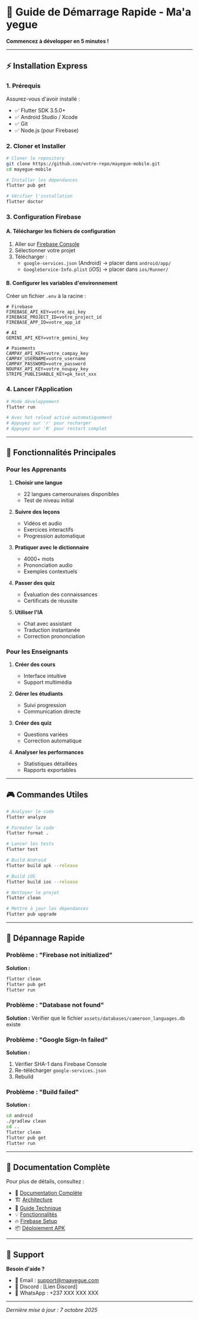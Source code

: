 # 🚀 Guide de Démarrage Rapide - Ma'a yegue

**Commencez à développer en 5 minutes !**

---

## ⚡ Installation Express

### 1. Prérequis

Assurez-vous d'avoir installé :
- ✅ Flutter SDK 3.5.0+
- ✅ Android Studio / Xcode
- ✅ Git
- ✅ Node.js (pour Firebase)

### 2. Cloner et Installer

```bash
# Cloner le repository
git clone https://github.com/votre-repo/mayegue-mobile.git
cd mayegue-mobile

# Installer les dépendances
flutter pub get

# Vérifier l'installation
flutter doctor
```

### 3. Configuration Firebase

#### A. Télécharger les fichiers de configuration

1. Aller sur [Firebase Console](https://console.firebase.google.com/)
2. Sélectionner votre projet
3. Télécharger :
   - `google-services.json` (Android) → placer dans `android/app/`
   - `GoogleService-Info.plist` (iOS) → placer dans `ios/Runner/`

#### B. Configurer les variables d'environnement

Créer un fichier `.env` à la racine :

```env
# Firebase
FIREBASE_API_KEY=votre_api_key
FIREBASE_PROJECT_ID=votre_project_id
FIREBASE_APP_ID=votre_app_id

# AI
GEMINI_API_KEY=votre_gemini_key

# Paiements
CAMPAY_API_KEY=votre_campay_key
CAMPAY_USERNAME=votre_username
CAMPAY_PASSWORD=votre_password
NOUPAY_API_KEY=votre_noupay_key
STRIPE_PUBLISHABLE_KEY=pk_test_xxx
```

### 4. Lancer l'Application

```bash
# Mode développement
flutter run

# Avec hot reload activé automatiquement
# Appuyez sur 'r' pour recharger
# Appuyez sur 'R' pour restart complet
```

---

## 📱 Fonctionnalités Principales

### Pour les Apprenants

1. **Choisir une langue**
   - 22 langues camerounaises disponibles
   - Test de niveau initial

2. **Suivre des leçons**
   - Vidéos et audio
   - Exercices interactifs
   - Progression automatique

3. **Pratiquer avec le dictionnaire**
   - 4000+ mots
   - Prononciation audio
   - Exemples contextuels

4. **Passer des quiz**
   - Évaluation des connaissances
   - Certificats de réussite

5. **Utiliser l'IA**
   - Chat avec assistant
   - Traduction instantanée
   - Correction prononciation

### Pour les Enseignants

1. **Créer des cours**
   - Interface intuitive
   - Support multimédia

2. **Gérer les étudiants**
   - Suivi progression
   - Communication directe

3. **Créer des quiz**
   - Questions variées
   - Correction automatique

4. **Analyser les performances**
   - Statistiques détaillées
   - Rapports exportables

---

## 🎮 Commandes Utiles

```bash
# Analyser le code
flutter analyze

# Formater le code
flutter format .

# Lancer les tests
flutter test

# Build Android
flutter build apk --release

# Build iOS
flutter build ios --release

# Nettoyer le projet
flutter clean

# Mettre à jour les dépendances
flutter pub upgrade
```

---

## 🐛 Dépannage Rapide

### Problème : "Firebase not initialized"

**Solution :**
```bash
flutter clean
flutter pub get
flutter run
```

### Problème : "Database not found"

**Solution :**
Vérifier que le fichier `assets/databases/cameroon_languages.db` existe

### Problème : "Google Sign-In failed"

**Solution :**
1. Vérifier SHA-1 dans Firebase Console
2. Re-télécharger `google-services.json`
3. Rebuild

### Problème : "Build failed"

**Solution :**
```bash
cd android
./gradlew clean
cd ..
flutter clean
flutter pub get
flutter run
```

---

## 📖 Documentation Complète

Pour plus de détails, consultez :

- 📘 [Documentation Complète](DOCUMENTATION_COMPLETE_FR.md)
- 🏗️ [Architecture](documentation_architecture.md)
- 🔧 [Guide Technique](documentation_techniques.md)
- 💡 [Fonctionnalités](documentation_fonctionnalites.md)
- 🔥 [Firebase Setup](firebase_setup_guide_fr.md)
- 📦 [Déploiement APK](apk_deployment_guide_fr.md)

---

## 💬 Support

**Besoin d'aide ?**

- 📧 Email : support@maayegue.com
- 💬 Discord : [Lien Discord]
- 📱 WhatsApp : +237 XXX XXX XXX

---

*Dernière mise à jour : 7 octobre 2025*

